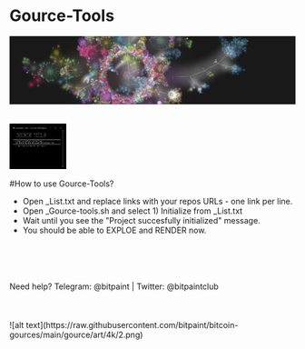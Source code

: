 # Gource-Tools

 ![alt text](https://raw.githubusercontent.com/bitpaint/bitcoin-gources/main/gource/art/screenshoot.jpg)<br><br>


<img src="https://raw.githubusercontent.com/bitpaint/Gource-Tools/main/src/img/initmenu.jpg" alt="Initialize menu" width="100px">


#How to use Gource-Tools?

- Open _List.txt and replace links with your repos URLs - one link per line.<br>
- Open _Gource-tools.sh and select 1) Initialize from _List.txt<br>
- Wait until you see the "Project succesfully initialized" message.<br>
- You should be able to EXPLOE and RENDER now.<br>
<br>
<br> <br>
<br>
Need help? Telegram: @bitpaint | Twitter: @bitpaintclub<br>
<br>
<br>
<br>
![alt text](https://raw.githubusercontent.com/bitpaint/bitcoin-gources/main/gource/art/4k/2.png)<br>

